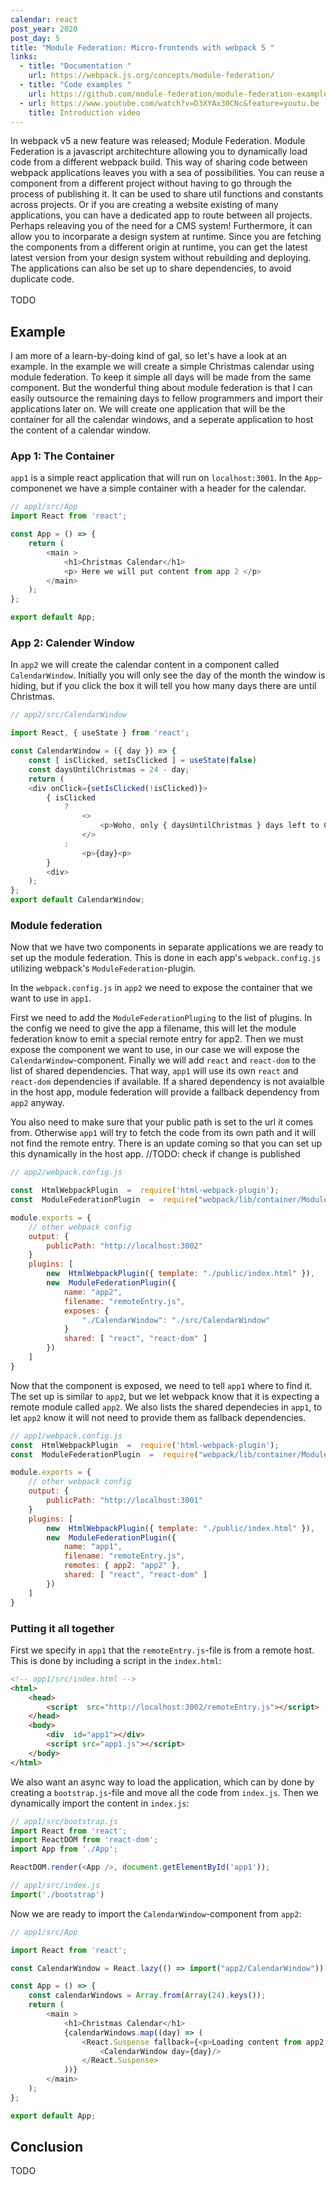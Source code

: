 ```yaml
---
calendar: react
post_year: 2020
post_day: 5
title: "Module Federation: Micro-frontends with webpack 5 "
links:
  - title: "Documentation "
    url: https://webpack.js.org/concepts/module-federation/
  - title: "Code examples "
    url: https://github.com/module-federation/module-federation-examples
  - url: https://www.youtube.com/watch?v=D3XYAx30CNc&feature=youtu.be
    title: Introduction video
---
```

In webpack v5 a new feature was released; Module Federation. Module Federation is a javascript architechture allowing you to dynamically load code from a different webpack build. This way of sharing code between webpack applications leaves you with a sea of possibilities. You can reuse a component from a different project without having to go through the process of publishing it. It can be used to share util functions and constants across projects. Or if you are creating a website existing of many applications, you can have a dedicated app to route between all projects. Perhaps releaving you of the need for a CMS system! Furthermore, it can allow you to incorparate a design system at runtime. Since you are fetching the components from a different origin at runtime, you can get the latest latest version from your design system without rebuilding and deploying. The applications can also be set up to share dependencies, to avoid duplicate code. \
\
TODO

## Example

I am more of a learn-by-doing kind of gal, so let's have a look at an example. In the example we will create a simple Christmas calendar using module federation. To keep it simple all days will be made from the same component. But the wonderful thing about module federation is that I can easily outsource the remaining days to fellow programmers and import their applications later on. We will create one application that will be the container for all the calendar windows, and a seperate application to host the content of a calendar window.

### App 1: The Container

`app1` is a simple react application that will run on `localhost:3001`. In the `App`-componenet we have a simple container with a header for the calendar. 

```javascript
// app1/src/App
import React from 'react';

const App = () => {	
	return (
		<main >
			<h1>Christmas Calendar</h1>
			<p> Here we will put content from app 2 </p>		 
		</main>
	);
};

export default App;
```

### App 2: Calender Window

In `app2` we will create the calendar content  in a component called `CalendarWindow`. Initially you will only see the day of the month the window is hiding, but if you click the box it will tell you how many days there are until Christmas. 

```javascript
// app2/src/CalendarWindow

import React, { useState } from 'react';

const CalendarWindow = ({ day }) => {
	const [ isClicked, setIsClicked ] = useState(false)
	const daysUntilChristmas = 24 - day;
	return (
	<div onClick={setIsClicked(!isClicked)}>
		{ isClicked 
			?
				<>
					<p>Woho, only { daysUntilChristmas } days left to Christmas</p> 
				</>
			: 
				<p>{day}<p>
		}
		<div>
	);
};
export default CalendarWindow;
```

### Module federation

Now that we have two components in separate applications we are ready to set up the module federation. This is done in each app's `webpack.config.js` utilizing webpack's `ModuleFederation`-plugin. 

In the `webpack.config.js` in `app2` we need to expose the container that we want to use in `app1`. 

First we need to add the `ModuleFederationPluging` to the list of plugins. In the config we need to give the app a filename, this will let the module federation know to emit a special remote entry for app2. Then we must expose the component we want to use, in our case we will expose the `CalendarWindow`-component.  Finally we will add `react` and `react-dom` to the list of shared dependencies. That way, `app1` will use its own  `react` and `react-dom` dependencies if available. If a shared dependency is not avaialble in the host app, module federation will provide a fallback dependency from `app2` anyway. 

You also need to make sure that your public path is set to the url it comes from. Otherwise `app1`  will try to fetch the code from its own path and it will not find the remote entry. There is an update coming so that you can set up this dynamically in the host app. //TODO: check if change is published 

```javascript
// app2/webpack.config.js 

const  HtmlWebpackPlugin  =  require('html-webpack-plugin');
const  ModuleFederationPlugin  =  require("webpack/lib/container/ModuleFederationPlugin");

module.exports = {
	// other webpack config 
	output: {
		publicPath: "http://localhost:3002"
	}
	plugins: [
		new  HtmlWebpackPlugin({ template: "./public/index.html" }),
		new  ModuleFederationPlugin({
			name: "app2",
			filename: "remoteEntry.js",
			exposes: {
				"./CalendarWindow": "./src/CalendarWindow" 
			}
			shared: [ "react", "react-dom" ]
		})
	]	
}
```

Now that the component is exposed, we need to tell `app1` where to find it. The set up is similar to `app2`, but we let webpack know that it is expecting a remote module called `app2`. We also lists the shared dependecies in `app1`, to let `app2` know it will not need to provide them as fallback dependencies.

```javascript
// app1/webpack.config.js  
const  HtmlWebpackPlugin  =  require('html-webpack-plugin');
const  ModuleFederationPlugin  =  require("webpack/lib/container/ModuleFederationPlugin");

module.exports = {
	// other webpack config 
	output: {
		publicPath: "http://localhost:3001"
	}
	plugins: [
		new  HtmlWebpackPlugin({ template: "./public/index.html" }),
		new  ModuleFederationPlugin({
			name: "app1",
			filename: "remoteEntry.js",
			remotes: { app2: "app2" },
			shared: [ "react", "react-dom" ]
		})
	]	
}
```

### Putting it all together

First we specify in `app1` that the `remoteEntry.js`-file is from a remote host. This is done by including a script in the `index.html`: 

```html
<!-- app1/src/index.html -->
<html>
	<head>
		<script  src="http://localhost:3002/remoteEntry.js"></script>
	</head>
	<body>
		<div  id="app1"></div>
		<script src="app1.js"></script>
	</body>
</html>
```

We also want an async way to load the application, which can by done by creating a `bootstrap.js`-file and move all the code from `index.js`. Then we dynamically import the content in `index.js`:  

```javascript
// app1/src/bootstrap.js
import React from 'react';
import ReactDOM from 'react-dom';
import App from './App'; 

ReactDOM.render(<App />, document.getElementById('app1'));
```

```javascript
// app1/src/index.js
import('./bootstrap')
```

Now we are ready to import the `CalendarWindow`-component from `app2`:

```javascript
// app1/src/App

import React from 'react';

const CalendarWindow = React.lazy(() => import("app2/CalendarWindow")); 

const App = () => {
	const calendarWindows = Array.from(Array(24).keys());
	return (
		<main >
			<h1>Christmas Calendar</h1>
			{calendarWindows.map((day) => (
				<React.Suspense fallback={<p>Loading content from app2...</p>}>
					<CalendarWindow day={day}/>
				</React.Suspense> 
			))}
		</main>
	);
};

export default App;
```

## Conclusion

TODO